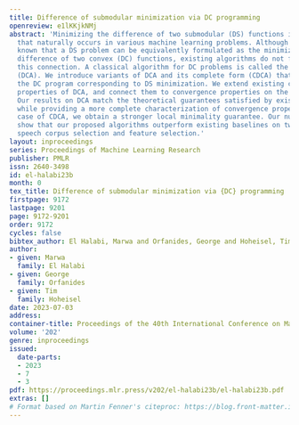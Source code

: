 ```yaml
---
title: Difference of submodular minimization via DC programming
openreview: e1lKKjkNMj
abstract: 'Minimizing the difference of two submodular (DS) functions is a problem
  that naturally occurs in various machine learning problems. Although it is well
  known that a DS problem can be equivalently formulated as the minimization of the
  difference of two convex (DC) functions, existing algorithms do not fully exploit
  this connection. A classical algorithm for DC problems is called the DC algorithm
  (DCA). We introduce variants of DCA and its complete form (CDCA) that we apply to
  the DC program corresponding to DS minimization. We extend existing convergence
  properties of DCA, and connect them to convergence properties on the DS problem.
  Our results on DCA match the theoretical guarantees satisfied by existing DS algorithms,
  while providing a more complete characterization of convergence properties. In the
  case of CDCA, we obtain a stronger local minimality guarantee. Our numerical results
  show that our proposed algorithms outperform existing baselines on two applications:
  speech corpus selection and feature selection.'
layout: inproceedings
series: Proceedings of Machine Learning Research
publisher: PMLR
issn: 2640-3498
id: el-halabi23b
month: 0
tex_title: Difference of submodular minimization via {DC} programming
firstpage: 9172
lastpage: 9201
page: 9172-9201
order: 9172
cycles: false
bibtex_author: El Halabi, Marwa and Orfanides, George and Hoheisel, Tim
author:
- given: Marwa
  family: El Halabi
- given: George
  family: Orfanides
- given: Tim
  family: Hoheisel
date: 2023-07-03
address: 
container-title: Proceedings of the 40th International Conference on Machine Learning
volume: '202'
genre: inproceedings
issued:
  date-parts:
  - 2023
  - 7
  - 3
pdf: https://proceedings.mlr.press/v202/el-halabi23b/el-halabi23b.pdf
extras: []
# Format based on Martin Fenner's citeproc: https://blog.front-matter.io/posts/citeproc-yaml-for-bibliographies/
---
```

